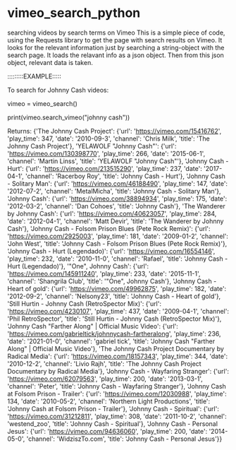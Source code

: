# vimeo_search_python
searching videos by search terms on Vimeo
This is a simple piece of code, using the Requests library to get the page with search results on Vimeo.
It looks for the relevant information just by searching a string-object with the search page.
It loads the relavant info as a json object. 
Then from this json object, relevant data is taken. 

:::::::::EXAMPLE:::::

To search for Johnny Cash videos:

vimeo = vimeo_search()

print(vimeo.search_vimeo("johnny cash"))

Returns:
{'The Johnny Cash Project': {'url': 'https://vimeo.com/15416762', 'play_time': 347, 'date': '2010-09-3', 'channel': 'Chris Milk', 'title': 'The Johnny Cash Project'}, 'YELAWOLF "Johnny Cash"': {'url': 'https://vimeo.com/130398770', 'play_time': 266, 'date': '2015-06-1', 'channel': 'Martin Linss', 'title': 'YELAWOLF "Johnny Cash"'}, 'Johnny Cash - Hurt': {'url': 'https://vimeo.com/213515290', 'play_time': 237, 'date': '2017-04-1', 'channel': 'Racerboy Roy', 'title': 'Johnny Cash - Hurt'}, 'Johnny Cash - Solitary Man': {'url': 'https://vimeo.com/46188490', 'play_time': 147, 'date': '2012-07-2', 'channel': 'MetalMicha', 'title': 'Johnny Cash - Solitary Man'}, 'Johnny Cash': {'url': 'https://vimeo.com/38894934', 'play_time': 175, 'date': '2012-03-2', 'channel': 'Dan Cohoes', 'title': 'Johnny Cash'}, 'The Wanderer by Johnny Cash': {'url': 'https://vimeo.com/40623057', 'play_time': 284, 'date': '2012-04-1', 'channel': 'Matt Devir', 'title': 'The Wanderer by Johnny Cash'}, 'Johnny Cash - Folsom Prison Blues (Pete Rock Remix)': {'url': 'https://vimeo.com/2925003', 'play_time': 181, 'date': '2009-01-2', 'channel': 'John West', 'title': 'Johnny Cash - Folsom Prison Blues (Pete Rock Remix)'}, 'Johnny Cash - Hurt (Legendado)': {'url': 'https://vimeo.com/16554146', 'play_time': 232, 'date': '2010-11-0', 'channel': 'Rafael', 'title': 'Johnny Cash - Hurt (Legendado)'}, '"One", Johnny Cash': {'url': 'https://vimeo.com/145911240', 'play_time': 233, 'date': '2015-11-1', 'channel': 'Shangrila Club', 'title': '"One", Johnny Cash'}, 'Johnny Cash - Heart of gold': {'url': 'https://vimeo.com/49962875', 'play_time': 182, 'date': '2012-09-2', 'channel': 'Nelsony23', 'title': 'Johnny Cash - Heart of gold'}, 'Still Hurtin - Johnny Cash (RetroSpector Mix)': {'url': 'https://vimeo.com/4230107', 'play_time': 437, 'date': '2009-04-1', 'channel': 'Phil RetroSpector', 'title': 'Still Hurtin - Johnny Cash (RetroSpector Mix)'}, 'Johnny Cash "Farther Along" | Official Music Video': {'url': 'https://vimeo.com/gabrieltick/johnnycash-fartheralong', 'play_time': 236, 'date': '2021-01-0', 'channel': 'gabriel tick', 'title': 'Johnny Cash "Farther Along" | Official Music Video'}, 'The Johnny Cash Project Documentary by Radical Media': {'url': 'https://vimeo.com/18157343', 'play_time': 344, 'date': '2010-12-2', 'channel': 'Livio Rajh', 'title': 'The Johnny Cash Project Documentary by Radical Media'}, 'Johnny Cash - Wayfaring Stranger': {'url': 'https://vimeo.com/62079563', 'play_time': 200, 'date': '2013-03-1', 'channel': 'Peter', 'title': 'Johnny Cash - Wayfaring Stranger'}, 'Johnny Cash at Folsom Prison - Trailer': {'url': 'https://vimeo.com/12030988', 'play_time': 134, 'date': '2010-05-2', 'channel': 'Northern Light Productions', 'title': 'Johnny Cash at Folsom Prison - Trailer'}, 'Johnny Cash - Spiritual': {'url': 'https://vimeo.com/31212811', 'play_time': 308, 'date': '2011-10-2', 'channel': 'westend_zoo', 'title': 'Johnny Cash - Spiritual'}, 'Johnny Cash - Personal Jesus': {'url': 'https://vimeo.com/94636060', 'play_time': 200, 'date': '2014-05-0', 'channel': 'WidziszTo.com', 'title': 'Johnny Cash - Personal Jesus'}}
